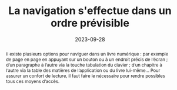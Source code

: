 ---
title: La navigation s'effectue dans un ordre prévisible
abstract: "Il existe plusieurs options pour naviguer dans un livre numérique&nbsp;: par exemple de page en page en appuyant sur un bouton ou à un endroit précis de l’écran ; d’un paragraphe à l’autre via la touche tabulation du clavier ; d’un chapitre à l’autre via la table des matières de l’application ou du livre lui-même... Pour assurer un confort de lecture, il faut faire le nécessaire pour rendre possibles tous ces moyens d’accès."
categories: ["Navigation"]
agrege: O4162-E054
opquast: '4 162'
indiceebook: '54'
description: "Règle n° 054"
before: "053"
weight: "054"
after: "055"
actif: '1'
layout: rules
date: 2023-09-28
tags: ["Utilisabilité", "Accessibilité", "Affordance"]
objectif: ["Faciliter la navigation, quel que soit le terminal ou le moyen d’accès", "Améliorer l’accessibilité des contenus aux lectrices et lecteurs handicapées"]
Meo: ["Ordonner logiquement les contenus", "Fournir une table des matières pour l’utilisation machine", "Si possible, fournir une table des matières pour une utilisation humaine directe"]
Controle: ["Contrôler l’ordre logique du document, notamment via une navigation clavier", "Contrôler la présence d’une table des matière dans l’appareil de lecture"]
epubcheck: 
ace: true
humancheck: true
ReadiumGoToolkit: 
Source: ["Opquast"]
Referentiel: ["[Web Content Accessibility Guidelines (WCAG) 3.2.3 Consistent Navigation (Level AA)](https://www.w3.org/TR/WCAG22/#consistent-navigation)"]
steps: ["Conception", "Développement", "Fabrication"]
Pertinence: 1
---